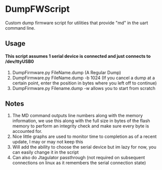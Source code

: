 # DumpFWScript

Custom dump firmware script for utilities that provide "md" in the uart command line.

## Usage
#### This script assumes 1 serial device is connected and just connects to /dev/ttyUSB0
1. DumpFirmware.py FileName.dump (A Regular Dump)
2. DumpFirmware.py FileName.dump -b 1024 (If you cancel a dump at a certain point, enter the position in bytes where you left off to continue)
3. DumpFirmware.py Filename.dump -w allows you to start from scratch

## Notes
1. The MD command outputs line numbers along with the memory information, we use this along with the full size in bytes of the flash memory to perform an integrity check and make sure every byte is accounted for.
2. Nice little graphs are used to monitor time to completion as of a recent update, I may or may not keep this
3. Will add the ability to choose the serial device but im lazy for now, you can easily change it in the script
4. Can also do Jtagulator passthrough (not required on subsequent connections on linux as it remembers the serial connection state)